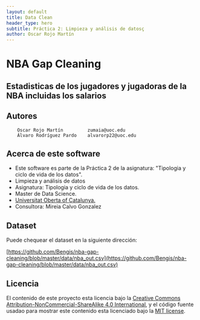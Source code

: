 ```yaml
---
layout: default
title: Data Clean
header_type: hero
subtitle: Práctica 2: Limpieza y análisis de datosç
author: Oscar Rojo Martín
---
```


# NBA Gap Cleaning

## Estadisticas de los jugadores y jugadoras de la NBA incluidas los salarios

## Autores

        Oscar Rojo Martín         zumaia@uoc.edu
        Álvaro Rodríguez Pardo    alvarorp22@uoc.edu

## Acerca de este software

* Este software es parte de la Práctica 2 de la asignatura: "Tipologia y ciclo de vida de los datos".
* Limpieza y análisis de datos
* Asignatura: Tipologia y ciclo de vida de los datos.
* Master de Data Science.
* [Universitat Oberta of Catalunya.](http://www.uoc.edu/portal/ca/index.html)
* Consultora: Mireia Calvo Gonzalez

## Dataset

Puede chequear el dataset en la siguiente dirección:

[https://github.com/Bengis/nba-gap-cleaning/blob/master/data/nba_out.csv](https://github.com/Bengis/nba-gap-cleaning/blob/master/data/nba_out.csv)

## Licencia

El contenido de este proyecto esta licencia bajo la [Creative Commons Attribution-NonCommercial-ShareAlike 4.0 International](https://creativecommons.org/licenses/by-nc-sa/4.0/), 
y el código fuente usadao para mostrar este contenido esta licenciado bajo la  [MIT license](http://opensource.org/licenses/mit-license.php).

